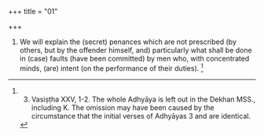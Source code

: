 +++
title = "01"

+++
1. We will explain the (secret) penances which are not prescribed (by others, but by the offender himself, and) particularly what shall be done in (case) faults (have been committed) by men who, with concentrated minds, (are) intent (on the performance of their duties). [^1] 


[^1]:  3. Vasiṣṭha XXV, 1-2. The whole Adhyāya is left out in the Dekhan MSS., including K. The omission may have been caused by the circumstance that the initial verses of Adhyāyas 3 and are identical.
